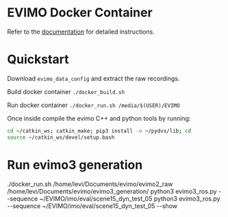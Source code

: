 # EVIMO Docker Container
Refer to the [documentation](https://better-flow.github.io/evimo/docs/docker-environment.html) for detailed instructions.

# Quickstart
Download `evimo_data_config` and extract the raw recordings.

Build docker container
`./docker_build.sh`

Run docker container
`./docker_run.sh /media/$(USER)/EVIMO`

Once inside compile the evimo C++ and python tools by running:
```bash
cd ~/catkin_ws; catkin_make; pip3 install -e ~/pydvs/lib; cd
source ~/catkin_ws/devel/setup.bash
```


# Run evimo3 generation
./docker_run.sh /home/levi/Documents/evimo/evimo2_raw /home/levi/Documents/evimo/evimo3_generation/
python3 evimo3_ros.py --sequence ~/EVIMO/imo/eval/scene15_dyn_test_05
python3 evimo3_ros.py --sequence ~/EVIMO/imo/eval/scene15_dyn_test_05 --show
